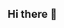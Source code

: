 ## Hi there 👋

<!--
**lilian-VM/lilian-VM** is a ✨ _special_ ✨ repository because its `README.md` (this file) appears on your GitHub profile.

Here are some ideas to get you started:

- 🔭 I’m currently working on several projects in the vibe-coding context
- 🌱 I’m currently learning Github and the logic of issues and porjects

- 😄 Pronouns: she/her

-->
